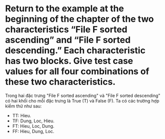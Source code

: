 # Return to the example at the beginning of the chapter of the two characteristics “File F sorted ascending” and “File F sorted descending.” Each characteristic has two blocks. Give test case values for all four combinations of these two characteristics.

Trong hai đặc trưng "File F sorted ascending" và "File F sorted descending" có hai khối cho mỗi đặc trưng là True (T) và False (F). Ta có các trường hợp kiểm thử như sau:
* TT: Hieu.
* TF: Dung, Loc, Hieu.
* FT: Hieu, Loc, Dung.
* FF: Hieu, Dung, Loc.